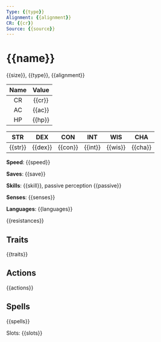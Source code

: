 ```yaml
---
Type: {{type}}
Alignment: {{alignment}}
CR: {{cr}}
Source: {{source}}
---
```

# {{name}}

{{size}}, {{type}}, {{alignment}}

| Name | Value  |
| :---:| :----: |
|  CR  | {{cr}} |
|  AC  | {{ac}} |
|  HP  | {{hp}} |

| STR     | DEX      |  CON     | INT      | WIS     | CHA     |
|:------: | :------: | :------: | :------: |:------: | :-----: |
| {{str}} | {{dex}}  |  {{con}} | {{int}}  | {{wis}} | {{cha}} |

**Speed**: {{speed}}

**Saves**: {{save}}

**Skills**: {{skill}}, passive perception {{passive}}

**Senses**: {{senses}}

**Languages**: {{languages}}

{{resistances}}

## Traits

{{traits}}

## Actions

{{actions}}

## Spells

{{spells}}

Slots: {{slots}}